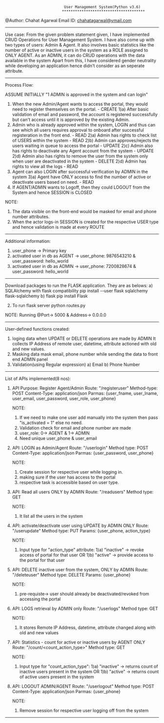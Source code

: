                                User Management System(Python v3.6)
                              **************************************

@Author: Chahat Agarwal
Email ID: chahatagarwal@ymail.com

**********************************************************************************
Use case:
From the given problem statement given, I have implemented CRUD Operations for User Management System. 
I have also come up with two types of users: Admin & Agent. 
It also involves basic statistics like the number of active or inactive users in the system as a ROLE assigned to ONLY AGENT.
As an ADMIN, it can do CRUD operations with the data available in the system
Apart from this, I have considered gender neutrality while developing an application hence didn't consider as an seperate attribute.

**********************************************************************************
Process Flow:

ASSUME INITIALLY "1 ADMIN is approved in the system and can login"

1) When the new Admin/Agent wants to access the portal, they would need to register themselves on the portal. - CREATE
   1)a) After basic validation of email and password, the account is registered successfully but can't access until it is approved by the existing Admin. 
2) Admin who is already approved within the system, LOGIN and thus can see which all users requires approval to onboard after successful registeration in the front end. - READ
   2)a) Admin has rights to check list of USERS within the system - READ 
   2)b) Admin can approves/rejects the users waiting in queue to access the portal - UPDATE
   2)c) Admin also has rights to deactivate any Agent account from the system - UPDATE
   2)d) Admin also has rights to remove the user from the system only when user are deactivated in the system - DELETE
   2)d) Admin has rights to view all the logs - READ
3) Agent can also LOGIN after successful verification by ADMIN in the system
   3)a) Agent have ONLY access to find the number of active or deactivate users based on need. - READ
4) If AGENT/ADMIN wants to Logoff, then they could LOGOUT from the System and hence SESSION is CLOSED

NOTE:
1) The data visible on the front-end would be masked for email and phone number attributes. 
2) When the actor logs-in SESSION is created for the respective USER type and hence validation is made at every ROUTE

***********************************************************************************
Additional information:

1) user_phone -> Primary key
2) activated user in db as AGENT -> user_phone: 9876543210 & user_password: hello_world
3) activated user in db as ADMIN -> user_phone: 7200828674 & user_password: hello_world

***************************************************************************************
Download packages to run the FLASK application. They are as belows:
a)  SQLAlchemy with flask compatibility
    pip install --user flask sqlalchemy flask-sqlalchemy
b) flask
   pip install Flask

2) To run flask server
   python routes.py 

NOTE:
Running @Port-> 5000 & Address-> 0.0.0.0

************************************************************************************
User-defined functions created:
1) loging data when UPDATE or DELETE operations are made by ADMIN
   It collects IP Address of remote user, datetime, attribute actioned with old and new values.
2) Masking data
   mask email, phone number while sending the data to front end ADMIN panel
3) Validation(using Regular expression)
   a) Email
   b) Phone Number

****************************************************************************************
List of APIs implemented(8 nos):

1) API Purpose: Register Agent/Admin
   Route: "/registeruser"
   Method-type: POST 
   Content-Type: application/json
   Parmas: {user_fname, user_lname, user_email, user_password, user_role, user_phone}
   
   NOTE:
   1) If we need to make one user add manually into the system then pass "is_activated = 1" else no need.
   2) Validation check for email and phone number are made
   3) user_role: 0-> AGENT & 1-> ADMIN
   4) Need unique user_phone & user_email

2) API: LOGIN as Admin/Agent
   Route: "/userlogin"
   Method type: POST 
   Content-Type: application/json
   Parmas: {user_password, user_phone}

   NOTE:
   1) Create session for respective user while logging in.
   2) making sure if the user has access to the portal
   3) respective task is accessible based on user type.

3) API: Read all users ONLY by ADMIN
   Route: "/readusers"
   Method type: GET

   NOTE:
   1) It list all the users in the system

4) API: activate/deactivate user using UPDATE by ADMIN ONLY
   Route: "/userupdate"
   Method type: PUT
   Params: {user_phone, action_type}

   NOTE:
   1) Input type for "action_type" attribute: 
      1)a) "inactive" -> revoke access of portal for that user
                        OR
      1)b) "active" -> provide access to the portal for that user

5) API: DELETE inactive user from the system, ONLY by ADMIN
   Route: "/deleteuser"
   Method type: DELETE
   Params: {user_phone}

   NOTE:
   1) pre-requiste-> user should already be deactivated/revoked from accessing the portal

6) API: LOGS retrieval by ADMIN only
   Route: "/userlogs"
   Method type: GET

   NOTE:
   1) It stores Remote IP Address, datetime, attribute changed along with old and new values

7) API: Statistics - count for active or inactive users by AGENT ONLY
   Route: "/count/<count_action_type>"
   Method type: GET 

   NOTE:
   1) Input type for "count_action_type": 
      1)a) "inactive" -> returns count of inactive users present in the system
                     OR 
      1)b) "active" -> returns count of active users present in the system

8) API: LOGOUT ADMIN/AGENT
   Route: "/userlogout"
   Method type: POST 
   Content-Type: application/json
   Parmas: {user_phone}

   NOTE:
   1) Remove session for respective user logging off from the system

*****************************************************************************
